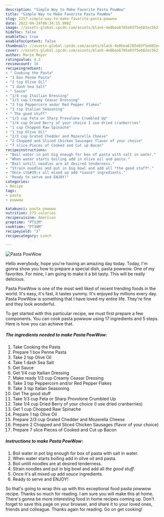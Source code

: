 ```yaml
---
description: "Simple Way to Make Favorite Pasta PowWow"
title: "Simple Way to Make Favorite Pasta PowWow"
slug: 2257-simple-way-to-make-favorite-pasta-powwow
date: 2022-04-24T06:34:15.998Z
image: //assets-global.cpcdn.com/assets/blank-4e0bea6785e03f5e602ec562f230caae08da540cada707380b4fe1bbebba43da.png
hideToc: false
enableToc: true
enableTocContent: false
thumbnail: //assets-global.cpcdn.com/assets/blank-4e0bea6785e03f5e602ec562f230caae08da540cada707380b4fe1bbebba43da.png
cover: //assets-global.cpcdn.com/assets/blank-4e0bea6785e03f5e602ec562f230caae08da540cada707380b4fe1bbebba43da.png
author: Marie Meyer
ratingvalue: 4.2
reviewcount: 16
recipeingredient:
- " Cooking the Pasta"
- "1 box Penne Pasta"
- "2 tsp Olive Oil"
- "1 dash Sea Salt"
- " Sauce"
- "1/4 cup Itailian Dressing"
- "1/3 cup Creamy Ceasar Dressing"
- "3 tsp Peppercorn andor Red Pepper Flakes"
- "3 tsp Italian Seasoning"
- " The good stuff"
- "1/3 cup Feta or Sharp Provolone Crumbled Up"
- "1/4 cup Dried Berry of your choice I use dried cranberries"
- "1 cup Chopped Raw Spinache"
- "1 tsp Olive Oil"
- "2/3 cup Grated Chedder and Mozerella Cheese"
- "2 Chopped and Sliced Chicken Sausages flavor of your choice"
- "7 slice Pieces of Cooked and Cut up Bacon"
recipeinstructions:
- "Boil water in pot big enough for box of pasta with salt in water."
- "When water starts boiling add in olive oil and pasta."
- "Boil untill noodles are at desired tenderness."
- "Strain noodles and put in big bowl and add all *the good stuff*."
- "Once it&#39;s all mixed up add *sauce* ingredients."
- "Ready to serve and ENJOY!"
categories:
- Recipe
tags:
- pasta
- powwow

katakunci: pasta powwow 
nutrition: 275 calories
recipecuisine: American
preptime: "PT12M"
cooktime: "PT30M"
recipeyield: "3"
recipecategory: Lunch

---
```



![Pasta PowWow](//assets-global.cpcdn.com/assets/blank-4e0bea6785e03f5e602ec562f230caae08da540cada707380b4fe1bbebba43da.png)

Hello everybody, hope you're having an amazing day today. Today, I'm gonna show you how to prepare a special dish, pasta powwow. One of my favorites. For mine, I am going to make it a bit tasty. This will be really delicious.



Pasta PowWow is one of the most well liked of recent trending foods in the world. It's easy, it's fast, it tastes yummy. It's enjoyed by millions every day. Pasta PowWow is something that I have loved my entire life. They're fine and they look wonderful.


To get started with this particular recipe, we must first prepare a few components. You can cook pasta powwow using 17 ingredients and 5 steps. Here is how you can achieve that.

<!--inarticleads1-->

##### The ingredients needed to make Pasta PowWow:

1. Take  Cooking the Pasta
1. Prepare 1 box Penne Pasta
1. Take 2 tsp Olive Oil
1. Take 1 dash Sea Salt
1. Get  Sauce
1. Get 1/4 cup Itailian Dressing
1. Make ready 1/3 cup Creamy Ceasar Dressing
1. Take 3 tsp Peppercorn and/or Red Pepper Flakes
1. Take 3 tsp Italian Seasoning
1. Get  The good stuff
1. Take 1/3 cup Feta or Sharp Provolone Crumbled Up
1. Take 1/4 cup Dried Berry of your choice (I use dried cranberries)
1. Get 1 cup Chopped Raw Spinache
1. Prepare 1 tsp Olive Oil
1. Prepare 2/3 cup Grated Chedder and Mozerella Cheese
1. Prepare 2 Chopped and Sliced Chicken Sausages (flavor of your choice)
1. Prepare 7 slice Pieces of Cooked and Cut up Bacon




<!--inarticleads2-->

##### Instructions to make Pasta PowWow:

1. Boil water in pot big enough for box of pasta with salt in water.
1. When water starts boiling add in olive oil and pasta.
1. Boil untill noodles are at desired tenderness.
1. Strain noodles and put in big bowl and add all *the good stuff*.
1. Once it&#39;s all mixed up add *sauce* ingredients.
1. Ready to serve and ENJOY!



So that's going to wrap this up with this exceptional food pasta powwow recipe. Thanks so much for reading. I am sure you will make this at home. There's gonna be more interesting food in home recipes coming up. Don't forget to save this page on your browser, and share it to your loved ones, friends and colleague. Thanks again for reading. Go on get cooking!
